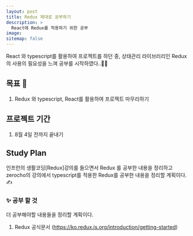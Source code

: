 ```yaml
---
layout: post
title: Redux 제대로 공부하기
description: >
  React에 Redux를 적용하기 위한 공부 
image:
sitemap: false
---
```


React 와 typescript를 활용하여 프로젝트를 하던 중, 상태관리 라이브러리인 Redux의 사용의 필요성을 느껴 공부를 시작하였다..👨‍🔬

## 목표 🚀

1. Redux 와 typescript, React를 활용하여 프로젝트 마무리하기

## 프로젝트 기간

1. 8월 4일 전까지 끝내기

## Study Plan

인프런의 생활코딩[Redux]강의를 들으면서 Redux 를 공부한 내용을 정리하고 zerocho의 강의에서 typescript를 적용한 Redux를 공부한 내용을 정리할 계획이다. ✍

### ✨ 공부 할 것

더 공부해야할 내용들을 정리할 계획이다.

1. Redux 공식문서
   (https://ko.redux.js.org/introduction/getting-started)
